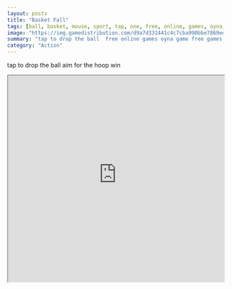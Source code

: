 ```yaml
---
layout: posts
title: "Basket Fall"
tags: [ball, basket, mouse, sport, tap, one, free, online, games, oyna, game, free, games, play, play, games]
image: "https://img.gamedistribution.com/d9a7d331441c4c7cba990bbe7869ed86.jpg"
summary: "tap to drop the ball  free online games oyna game free games play play games"
category: "Action"
---
```


tap to drop the ball aim for the hoop win

<iframe width="100%" height="480px;" src="https://html5.gamedistribution.com/d9a7d331441c4c7cba990bbe7869ed86/"></iframe>